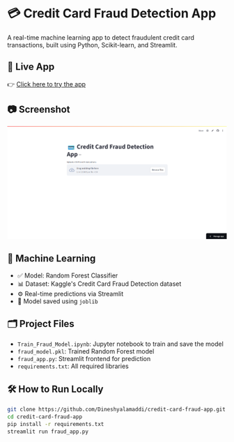 # 💳 Credit Card Fraud Detection App

A real-time machine learning app to detect fraudulent credit card transactions, built using Python, Scikit-learn, and Streamlit.

## 🚀 Live App

👉 [Click here to try the app](https://credit-card-fraud-app-hyadqbrtc42npe3zfcd2vo.streamlit.app)

## 📷 Screenshot

![App Screenshot](https://raw.githubusercontent.com/Dineshyalamaddi/credit-card-fraud-app/main/screenshot.png)

## 🧠 Machine Learning

- ✅ Model: Random Forest Classifier
- 📊 Dataset: Kaggle's Credit Card Fraud Detection dataset
- ⚙️ Real-time predictions via Streamlit
- 📁 Model saved using `joblib`

## 🗂 Project Files

- `Train_Fraud_Model.ipynb`: Jupyter notebook to train and save the model
- `fraud_model.pkl`: Trained Random Forest model
- `fraud_app.py`: Streamlit frontend for prediction
- `requirements.txt`: All required libraries

## 🛠 How to Run Locally

```bash
git clone https://github.com/Dineshyalamaddi/credit-card-fraud-app.git
cd credit-card-fraud-app
pip install -r requirements.txt
streamlit run fraud_app.py
```
